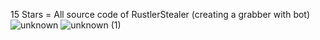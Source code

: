 15 Stars = All source code of RustlerStealer (creating a grabber with bot)
![unknown](https://user-images.githubusercontent.com/102998535/161632072-5022cb3d-1651-46db-9b3b-1224ae514811.png)
![unknown (1)](https://user-images.githubusercontent.com/102998535/161632289-e5787ef2-1c01-4096-9ac2-2cd20738e18e.png)
